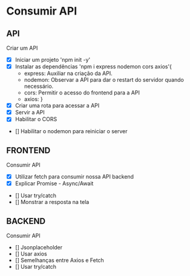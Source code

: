 # Consumir API

## API

Criar um API
- [X] Iniciar um projeto 'npm init -y'
- [X] Instalar as dependências 'npm i express nodemon cors axios'{
    - express: Auxiliar na criação da API.
    - nodemon: Observar a API para dar o restart do servidor quando necessário. 
    - cors: Permitir o acesso do frontend para a API
    - axios:
}
- [X] Criar uma rota para acessar a API
- [X] Servir a API
- [X] Habilitar o CORS
- [] Habilitar o nodemon para reiniciar o server

## FRONTEND

Consumir API
- [X] Utilizar fetch para consumir nossa API backend
- [X] Explicar Promise - Async/Await
- [] Usar try/catch
- [] Monstrar a resposta na tela

## BACKEND

Consumir API
- [] Jsonplaceholder
- [] Usar axios
- [] Semelhanças entre Axios e Fetch
- [] Usar try/catch
